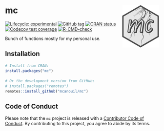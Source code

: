 
<!-- README.md is generated from README.Rmd. Please edit that file -->

# mc <img src='man/figures/logo.png' align="right" height="139" />

<!-- badges: start -->

[![Lifecycle:
experimental](https://img.shields.io/badge/lifecycle-experimental-orange.svg)](https://lifecycle.r-lib.org/articles/stages.html#experimental)
[![GitHub
tag](https://img.shields.io/github/tag/mcanouil/mc.svg?label=latest%20tag&include_prereleases)](https://github.com/mcanouil/mc)
[![CRAN
status](https://www.r-pkg.org/badges/version/mc)](https://CRAN.R-project.org/package=mc)
[![Codecov test
coverage](https://codecov.io/gh/mcanouil/mc/branch/main/graph/badge.svg)](https://codecov.io/gh/mcanouil/mc?branch=main)
[![R-CMD-check](https://github.com/mcanouil/mc/workflows/R-CMD-check/badge.svg)](https://github.com/mcanouil/mc/actions)
<!-- badges: end -->

Bunch of functions mostly for my personal use.

## Installation

``` r
# Install from CRAN:
install.packages("mc")

# Or the development version from GitHub:
# install.packages("remotes")
remotes::install_github("mcanouil/mc")
```

## Code of Conduct

Please note that the `mc` project is released with a [Contributor Code
of
Conduct](https://contributor-covenant.org/version/2/0/CODE_OF_CONDUCT.html).
By contributing to this project, you agree to abide by its terms.
